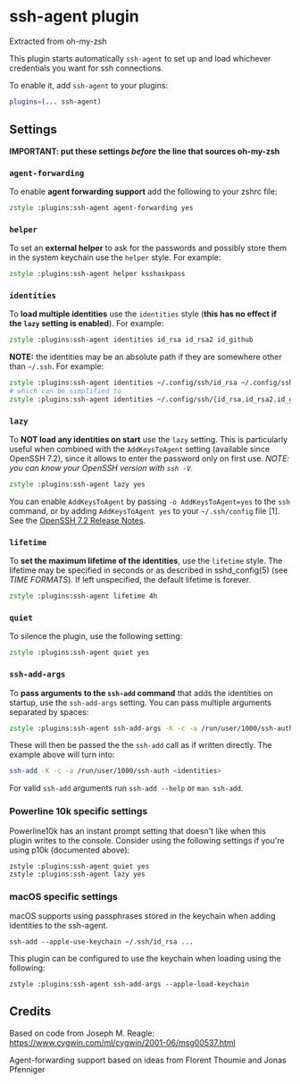 # ssh-agent plugin

Extracted from oh-my-zsh

This plugin starts automatically `ssh-agent` to set up and load whichever
credentials you want for ssh connections.

To enable it, add `ssh-agent` to your plugins:

```zsh
plugins=(... ssh-agent)
```

## Settings

**IMPORTANT: put these settings _before_ the line that sources oh-my-zsh**

### `agent-forwarding`

To enable **agent forwarding support** add the following to your zshrc file:

```zsh
zstyle :plugins:ssh-agent agent-forwarding yes
```

### `helper`

To set an **external helper** to ask for the passwords and possibly store
them in the system keychain use the `helper` style. For example:

```zsh
zstyle :plugins:ssh-agent helper ksshaskpass
```

### `identities`

To **load multiple identities** use the `identities` style (**this has no effect
if the `lazy` setting is enabled**). For example:

```zsh
zstyle :plugins:ssh-agent identities id_rsa id_rsa2 id_github
```

**NOTE:** the identities may be an absolute path if they are somewhere other than
`~/.ssh`. For example:

```zsh
zstyle :plugins:ssh-agent identities ~/.config/ssh/id_rsa ~/.config/ssh/id_rsa2 ~/.config/ssh/id_github
# which can be simplified to
zstyle :plugins:ssh-agent identities ~/.config/ssh/{id_rsa,id_rsa2,id_github}
```

### `lazy`

To **NOT load any identities on start** use the `lazy` setting. This is particularly
useful when combined with the `AddKeysToAgent` setting (available since OpenSSH 7.2),
since it allows to enter the password only on first use. _NOTE: you can know your
OpenSSH version with `ssh -V`._

```zsh
zstyle :plugins:ssh-agent lazy yes
```

You can enable `AddKeysToAgent` by passing `-o AddKeysToAgent=yes` to the `ssh` command,
or by adding `AddKeysToAgent yes` to your `~/.ssh/config` file [1].
See the [OpenSSH 7.2 Release Notes](http://www.openssh.com/txt/release-7.2).

### `lifetime`

To **set the maximum lifetime of the identities**, use the `lifetime` style.
The lifetime may be specified in seconds or as described in sshd_config(5)
(see _TIME FORMATS_). If left unspecified, the default lifetime is forever.

```zsh
zstyle :plugins:ssh-agent lifetime 4h
```

### `quiet`

To silence the plugin, use the following setting:

```zsh
zstyle :plugins:ssh-agent quiet yes
```

### `ssh-add-args`

To **pass arguments to the `ssh-add` command** that adds the identities on startup,
use the `ssh-add-args` setting. You can pass multiple arguments separated by spaces:

```zsh
zstyle :plugins:ssh-agent ssh-add-args -K -c -a /run/user/1000/ssh-auth
```

These will then be passed the the `ssh-add` call as if written directly. The example
above will turn into:

```zsh
ssh-add -K -c -a /run/user/1000/ssh-auth <identities>
```

For valid `ssh-add` arguments run `ssh-add --help` or `man ssh-add`.

### Powerline 10k specific settings

Powerline10k has an instant prompt setting that doesn't like when this plugin
writes to the console. Consider using the following settings if you're using
p10k (documented above):

```
zstyle :plugins:ssh-agent quiet yes
zstyle :plugins:ssh-agent lazy yes
```

### macOS specific settings

macOS supports using passphrases stored in the keychain when adding identities
to the ssh-agent.

```
ssh-add --apple-use-keychain ~/.ssh/id_rsa ...
```


This plugin can be configured to use the keychain when loading using the following:

```
zstyle :plugins:ssh-agent ssh-add-args --apple-load-keychain
```

## Credits

Based on code from Joseph M. Reagle: https://www.cygwin.com/ml/cygwin/2001-06/msg00537.html

Agent-forwarding support based on ideas from Florent Thoumie and Jonas Pfenniger
